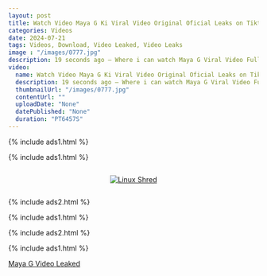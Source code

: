 ```yaml
---
layout: post
title: Watch Video Maya G Ki Viral Video Original Oficial Leaks on Tiktok Twitter, Telegram
categories: Videos
date: 2024-07-21
tags: Videos, Download, Video Leaked, Video Leaks
image : "/images/0777.jpg"
description: 19 seconds ago — Where i can watch Maya G Viral Video Full Original Video? WATCH HERE! Viral Maya G Ki Viral Video Original Full Tiktok Video Instagram, Twitter (X),Telegram, Discord.️️
video:
  name: Watch Video Maya G Ki Viral Video Original Oficial Leaks on Tiktok Twitter, Telegram
  description: 19 seconds ago — Where i can watch Maya G Viral Video Full Original Video? WATCH HERE! Viral Maya G Ki Viral Video Original Full Tiktok Video Instagram, Twitter (X),Telegram, Discord.️️
  thumbnailUrl: "/images/0777.jpg"
  contentUrl: ""
  uploadDate: "None"
  datePublished: "None"
  duration: "PT6457S"
---
```

{% include ads1.html %}

{% include ads1.html %}

<div class="separator" style="clear: both;">
    <a rel="nofollow" target="_blank" href="/watch-video-1.html?link=aHR0cHM6Ly93d3cuaGlnaHJldmVudWVuZXR3b3JrLmNvbS9tcTdjMXM1NW4/a2V5PWZiYzY2N2NjZThiYTliOGI5MjVkMWIwODU4NmRjMjRl" style="display: block; padding: 1em 0; text-align: center;">
        <img src="{{ site.baseurl }}/images/video.webp" alt="Linux Shred" title="Linux Shred">
    </a>
</div>

{% include ads2.html %}

{% include ads1.html %}

{% include ads2.html %}

{% include ads1.html %}


[Maya G Video Leaked](https://www.linkedin.com/pulse/full-maya-g-video-tutorial-leaked-twitter-watch-now-t1ihc)
